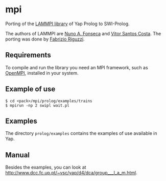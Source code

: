 # mpi
Porting of the [LAMMPI library](http://sourceforge.net/p/yap/yap-6.3/ci/master/tree/library/lammpi/) of Yap Prolog to SWI-Prolog.

The authors of LAMMPI are [Nuno A. Fonseca](http://www.ebi.ac.uk/about/people/nuno-fonseca) and [Vitor Santos Costa](http://www.dcc.fc.up.pt/~vsc/). The porting was done by  [Fabrizio Riguzzi](http://ds.ing.unife.it/~friguzzi/).

## Requirements
To compile and run the library you need an MPI framework, such as [OpenMPI](http://www.open-mpi.org/), installed in your system. 

## Example of use
    $ cd <pack>/mpi/prolog/examples/trains
    $ mpirun -np 2 swipl wait.pl

## Examples
The directory `prolog/examples` contains the examples of use available in Yap.

## Manual
Besides the examples, you can look at http://www.dcc.fc.up.pt/~vsc/yap/d4/dca/group___l_a_m.html.

